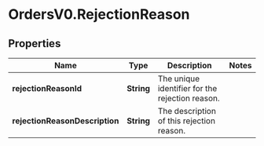 # OrdersV0.RejectionReason

## Properties
Name | Type | Description | Notes
------------ | ------------- | ------------- | -------------
**rejectionReasonId** | **String** | The unique identifier for the rejection reason. | 
**rejectionReasonDescription** | **String** | The description of this rejection reason. | 


